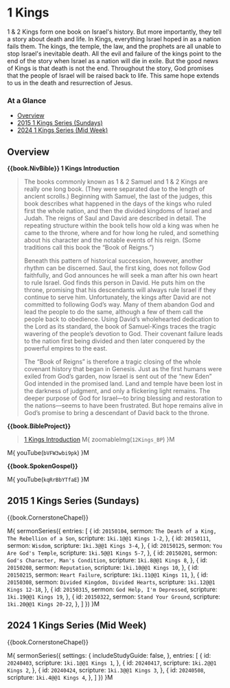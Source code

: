 # 1 Kings

1 & 2 Kings form one book on Israel's history. But more importantly,
they tell a story about death and life. In Kings, everything Israel
hoped in as a nation fails them. The kings, the temple, the law, and
the prophets are all unable to stop Israel's inevitable death. All the
evil and failure of the kings point to the end of the story when
Israel as a nation will die in exile. But the good news of Kings is
that death is not the end. Throughout the story, God promises that the
people of Israel will be raised back to life. This same hope extends
to us in the death and resurrection of Jesus.


### At a Glance

- [Overview](#overview)
- [2015 1 Kings Series (Sundays)](#2015-1-kings-series-sundays)
- [2024 1 Kings Series (Mid Week)](#2024-1-kings-series-mid-week)


## Overview

**{{book.NivBible}} 1 Kings Introduction**

> The books commonly known as 1 & 2 Samuel and 1 & 2 Kings are really
> one long book. (They were separated due to the length of ancient
> scrolls.) Beginning with Samuel, the last of the judges, this book
> describes what happened in the days of the kings who ruled first the
> whole nation, and then the divided kingdoms of Israel and Judah. The
> reigns of Saul and David are described in detail. The repeating
> structure within the book tells how old a king was when he came to the
> throne, where and for how long he ruled, and something about his
> character and the notable events of his reign. (Some traditions call
> this book the “Book of Reigns.”)
> 
> Beneath this pattern of historical succession, however, another rhythm
> can be discerned. Saul, the first king, does not follow God
> faithfully, and God announces he will seek a man after his own heart
> to rule Israel. God finds this person in David. He puts him on the
> throne, promising that his descendants will always rule Israel if they
> continue to serve him. Unfortunately, the kings after David are not
> committed to following God’s way. Many of them abandon God and lead
> the people to do the same, although a few of them call the people back
> to obedience. Using David’s wholehearted dedication to the Lord as its
> standard, the book of Samuel-Kings traces the tragic wavering of the
> people’s devotion to God. Their covenant failure leads to the nation
> first being divided and then later conquered by the powerful empires
> to the east.
> 
> The “Book of Reigns” is therefore a tragic closing of the whole
> covenant history that began in Genesis. Just as the first humans were
> exiled from God’s garden, now Israel is sent out of the “new Eden” God
> intended in the promised land. Land and temple have been lost in the
> darkness of judgment, and only a flickering light remains. The deeper
> purpose of God for Israel—to bring blessing and restoration to the
> nations—seems to have been frustrated. But hope remains alive in God’s
> promise to bring a descendant of David back to the throne.


**{{book.BibleProject}}**

> [1 Kings Introduction](https://bibleproject.com/explore/video/kings/)
M{ zoomableImg(`12Kings_BP`) }M

M{ youTube(`bVFW3wbi9pk`) }M


**{{book.SpokenGospel}}**

M{ youTube(`kqRrBbYTfaE`) }M

## 2015 1 Kings Series (Sundays)

{{book.CornerstoneChapel}}

M{ sermonSeries({
  entries: [
    { id: `20150104`, sermon: `The Death of a King, The Rebellion of a Son`, scripture: `1ki.1@@1 Kings 1-2`,    },
    { id: `20150111`, sermon: `Wisdom`,                                      scripture: `1ki.3@@1 Kings 3-4`,    },
    { id: `20150125`, sermon: `You Are God's Temple`,                        scripture: `1ki.5@@1 Kings 5-7`,    },
    { id: `20150201`, sermon: `God's Character, Man's Condition`,            scripture: `1ki.8@@1 Kings 8`,      },
    { id: `20150208`, sermon: `Reputation`,                                  scripture: `1ki.10@@1 Kings 10`,    },
    { id: `20150215`, sermon: `Heart Failure`,                               scripture: `1ki.11@@1 Kings 11`,    },
    { id: `20150308`, sermon: `Divided Kingdom, Divided Hearts`,             scripture: `1ki.12@@1 Kings 12-18`, },
    { id: `20150315`, sermon: `God Help, I'm Depressed`,                     scripture: `1ki.19@@1 Kings 19`,    },
    { id: `20150322`, sermon: `Stand Your Ground`,                           scripture: `1ki.20@@1 Kings 20-22`, },
  ]
}) }M

## 2024 1 Kings Series (Mid Week)

{{book.CornerstoneChapel}}

M{ sermonSeries({
  settings: {
    includeStudyGuide: false,
  },
  entries: [
    { id: `20240403`, scripture: `1ki.1@@1 Kings 1`, },
    { id: `20240417`, scripture: `1ki.2@@1 Kings 2`, },
    { id: `20240424`, scripture: `1ki.3@@1 Kings 3`, },
    { id: `20240508`, scripture: `1ki.4@@1 Kings 4`, },
  ]
}) }M
